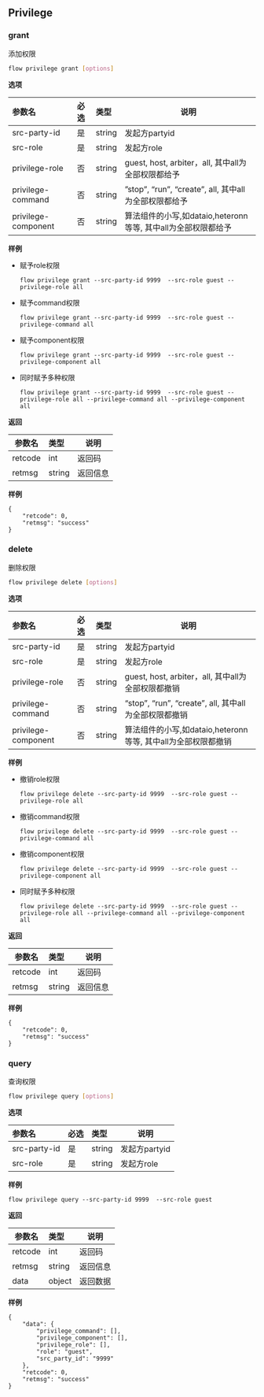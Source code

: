 ## Privilege

### grant

添加权限

```bash
flow privilege grant [options]
```

**选项**

| 参数名              | 必选 | 类型   | 说明                                                         |
| :------------------ | :--- | :----- | ------------------------------------------------------------ |
| src-party-id        | 是   | string | 发起方partyid                                                |
| src-role            | 是   | string | 发起方role                                                   |
| privilege-role      | 否   | string | guest, host, arbiter，all, 其中all为全部权限都给予           |
| privilege-command   | 否   | string | ”stop”, “run”, “create”, all, 其中all为全部权限都给予        |
| privilege-component | 否   | string | 算法组件的小写,如dataio,heteronn等等, 其中all为全部权限都给予 |

**样例**

- 赋予role权限

  ```shell
  flow privilege grant --src-party-id 9999  --src-role guest --privilege-role all
  ```

- 赋予command权限

  ```shell
  flow privilege grant --src-party-id 9999  --src-role guest --privilege-command all
  ```

- 赋予component权限

  ```shell
  flow privilege grant --src-party-id 9999  --src-role guest --privilege-component all
  ```

- 同时赋予多种权限

  ```shell
  flow privilege grant --src-party-id 9999  --src-role guest --privilege-role all --privilege-command all --privilege-component all
  ```

**返回**

| 参数名  | 类型   | 说明     |
| ------- | :----- | -------- |
| retcode | int    | 返回码   |
| retmsg  | string | 返回信息 |

**样例**

```shell
{
    "retcode": 0,
    "retmsg": "success"
}
```

### delete

删除权限

```bash
flow privilege delete [options]
```

**选项**

| 参数名              | 必选 | 类型   | 说明                                                         |
| :------------------ | :--- | :----- | ------------------------------------------------------------ |
| src-party-id        | 是   | string | 发起方partyid                                                |
| src-role            | 是   | string | 发起方role                                                   |
| privilege-role      | 否   | string | guest, host, arbiter，all, 其中all为全部权限都撤销           |
| privilege-command   | 否   | string | “stop”, “run”, “create”, all, 其中all为全部权限都撤销        |
| privilege-component | 否   | string | 算法组件的小写,如dataio,heteronn等等, 其中all为全部权限都撤销 |

**样例**

- 撤销role权限

  ```shell
  flow privilege delete --src-party-id 9999  --src-role guest --privilege-role all
  ```

- 撤销command权限

  ```shell
  flow privilege delete --src-party-id 9999  --src-role guest --privilege-command all
  ```

- 撤销component权限

  ```shell
  flow privilege delete --src-party-id 9999  --src-role guest --privilege-component all
  ```

- 同时赋予多种权限

  ```shell
  flow privilege delete --src-party-id 9999  --src-role guest --privilege-role all --privilege-command all --privilege-component all
  ```

**返回**

| 参数名  | 类型   | 说明     |
| ------- | :----- | -------- |
| retcode | int    | 返回码   |
| retmsg  | string | 返回信息 |

**样例**

```shell
{
    "retcode": 0,
    "retmsg": "success"
}
```

### query

查询权限

```bash
flow privilege query [options]
```

**选项**

| 参数名       | 必选 | 类型   | 说明          |
| :----------- | :--- | :----- | ------------- |
| src-party-id | 是   | string | 发起方partyid |
| src-role     | 是   | string | 发起方role    |

**样例**

```shell
flow privilege query --src-party-id 9999  --src-role guest
```

**返回**


| 参数名  | 类型   | 说明     |
| ------- | :----- | -------- |
| retcode | int    | 返回码   |
| retmsg  | string | 返回信息 |
| data    | object | 返回数据 |

**样例**

```shell
{
    "data": {
        "privilege_command": [],
        "privilege_component": [],
        "privilege_role": [],
        "role": "guest",
        "src_party_id": "9999"
    },
    "retcode": 0,
    "retmsg": "success"
}

```
